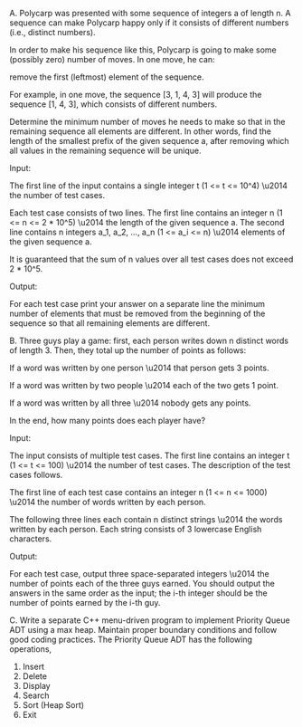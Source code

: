 A. Polycarp was presented with some sequence of integers a of length n. A sequence can make Polycarp happy only if it consists of different numbers (i.e., distinct numbers).

In order to make his sequence like this, Polycarp is going to make some (possibly zero) number of moves. In one move, he can:

remove the first (leftmost) element of the sequence.

For example, in one move, the sequence [3, 1, 4, 3] will produce the sequence [1, 4, 3], which consists of different numbers.

Determine the minimum number of moves he needs to make so that in the remaining sequence all elements are different. In other words, find the length of the smallest prefix of the given sequence a, after removing which all values in the remaining sequence will be unique.

Input:

The first line of the input contains a single integer t (1 <= t <= 10^4) \u2014 the number of test cases.

Each test case consists of two lines.
The first line contains an integer n (1 <= n <= 2 * 10^5) \u2014 the length of the given sequence a.
The second line contains n integers a_1, a_2, ..., a_n (1 <= a_i <= n) \u2014 elements of the given sequence a.

It is guaranteed that the sum of n values over all test cases does not exceed 2 * 10^5.

Output:

For each test case print your answer on a separate line  the minimum number of elements that must be removed from the beginning of the sequence so that all remaining elements are different.


B. Three guys play a game: first, each person writes down n distinct words of length 3. Then, they total up the number of points as follows:

If a word was written by one person \u2014 that person gets 3 points.

If a word was written by two people \u2014 each of the two gets 1 point.

If a word was written by all three \u2014 nobody gets any points.

In the end, how many points does each player have?

Input:

The input consists of multiple test cases. The first line contains an integer t (1 <= t <= 100) \u2014 the number of test cases. The description of the test cases follows.

The first line of each test case contains an integer n (1 <= n <= 1000) \u2014 the number of words written by each person.

The following three lines each contain n distinct strings \u2014 the words written by each person. Each string consists of 3 lowercase English characters.

Output:

For each test case, output three space-separated integers \u2014 the number of points each of the three guys earned. You should output the answers in the same order as the input; the i-th integer should be the number of points earned by the i-th guy.

C. Write a separate C++ menu-driven program to implement Priority Queue ADT using a max heap. Maintain proper boundary conditions and follow good coding practices. The Priority Queue ADT has the following operations,

1. Insert
2. Delete
3. Display
4. Search
5. Sort (Heap Sort)
6. Exit
